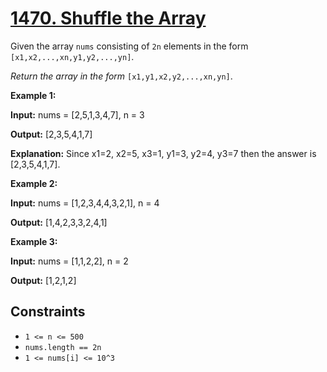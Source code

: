 # [1470. Shuffle the Array](https://leetcode.com/problems/shuffle-the-array/)

Given the array `nums` consisting of `2n` elements in the form `[x1,x2,...,xn,y1,y2,...,yn]`.

_Return the array in the form_ `[x1,y1,x2,y2,...,xn,yn]`.

**Example 1:**

**Input:** nums = \[2,5,1,3,4,7\], n = 3

**Output:** \[2,3,5,4,1,7\]

**Explanation:** Since x1\=2, x2\=5, x3\=1, y1\=3, y2\=4, y3\=7 then the answer is \[2,3,5,4,1,7\].

**Example 2:**

**Input:** nums = \[1,2,3,4,4,3,2,1\], n = 4

**Output:** \[1,4,2,3,3,2,4,1\]

**Example 3:**

**Input:** nums = \[1,1,2,2\], n = 2

**Output:** \[1,2,1,2\]

## Constraints

- `1 <= n <= 500`
- `nums.length == 2n`
- `1 <= nums[i] <= 10^3`
